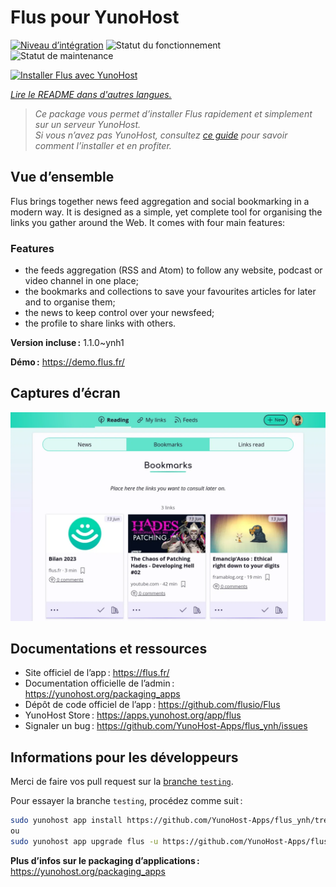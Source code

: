 <!--
Nota bene : ce README est automatiquement généré par <https://github.com/YunoHost/apps/tree/master/tools/readme_generator>
Il NE doit PAS être modifié à la main.
-->

# Flus pour YunoHost

[![Niveau d’intégration](https://dash.yunohost.org/integration/flus.svg)](https://ci-apps.yunohost.org/ci/apps/flus/) ![Statut du fonctionnement](https://ci-apps.yunohost.org/ci/badges/flus.status.svg) ![Statut de maintenance](https://ci-apps.yunohost.org/ci/badges/flus.maintain.svg)

[![Installer Flus avec YunoHost](https://install-app.yunohost.org/install-with-yunohost.svg)](https://install-app.yunohost.org/?app=flus)

*[Lire le README dans d'autres langues.](./ALL_README.md)*

> *Ce package vous permet d’installer Flus rapidement et simplement sur un serveur YunoHost.*  
> *Si vous n’avez pas YunoHost, consultez [ce guide](https://yunohost.org/install) pour savoir comment l’installer et en profiter.*

## Vue d’ensemble

Flus brings together news feed aggregation and social bookmarking in a modern way. It is designed as a simple, yet complete tool for organising the links you gather around the Web. It comes with four main features:
### Features

- the feeds aggregation (RSS and Atom) to follow any website, podcast or video channel in one place;
- the bookmarks and collections to save your favourites articles for later and to organise them;
- the news to keep control over your newsfeed;
- the profile to share links with others.


**Version incluse :** 1.1.0~ynh1

**Démo :** <https://demo.flus.fr/>

## Captures d’écran

![Capture d’écran de Flus](./doc/screenshots/screenshot.png)

## Documentations et ressources

- Site officiel de l’app : <https://flus.fr/>
- Documentation officielle de l’admin : <https://yunohost.org/packaging_apps>
- Dépôt de code officiel de l’app : <https://github.com/flusio/Flus>
- YunoHost Store : <https://apps.yunohost.org/app/flus>
- Signaler un bug : <https://github.com/YunoHost-Apps/flus_ynh/issues>

## Informations pour les développeurs

Merci de faire vos pull request sur la [branche `testing`](https://github.com/YunoHost-Apps/flus_ynh/tree/testing).

Pour essayer la branche `testing`, procédez comme suit :

```bash
sudo yunohost app install https://github.com/YunoHost-Apps/flus_ynh/tree/testing --debug
ou
sudo yunohost app upgrade flus -u https://github.com/YunoHost-Apps/flus_ynh/tree/testing --debug
```

**Plus d’infos sur le packaging d’applications :** <https://yunohost.org/packaging_apps>
